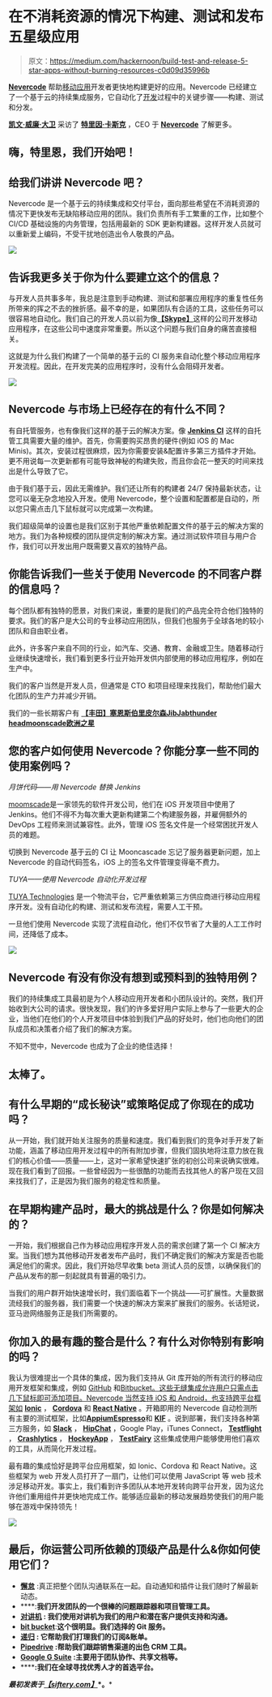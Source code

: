 # 在不消耗资源的情况下构建、测试和发布五星级应用

> 原文：<https://medium.com/hackernoon/build-test-and-release-5-star-apps-without-burning-resources-c0d09d35996b>

[**Nevercode**](https://nevercode.io/) 帮助[移动应用](https://hackernoon.com/tagged/mobile-app)开发者更快地构建更好的应用。Nevercode 已经建立了一个基于云的持续集成服务，它自动化了[开发](https://hackernoon.com/tagged/development)过程中的关键步骤——构建、测试和分发。

[**凯文·威廉·大卫**](https://medium.com/u/8ea7bd91b1a4?source=post_page-----c0d09d35996b--------------------------------) 采访了 [**特里因·卡斯克**](https://medium.com/u/78f36db423de?source=post_page-----c0d09d35996b--------------------------------) ，CEO 于 [**Nevercode**](https://siftery.com/nevercode) 了解更多。

## 嗨，特里恩，我们开始吧！

## 给我们讲讲 Nevercode 吧？

Nevercode 是一个基于云的持续集成和交付平台，面向那些希望在不消耗资源的情况下更快发布无缺陷移动应用的团队。我们负责所有手工繁重的工作，比如整个 CI/CD 基础设施的内务管理，包括用最新的 SDK 更新构建器。这样开发人员就可以重新爱上编码，不受干扰地创造出令人敬畏的产品。

![](img/ecdee677377518769007c7fb2890ac11.png)

## 告诉我更多关于你为什么要建立这个的信息？

与开发人员共事多年，我总是注意到手动构建、测试和部署应用程序的重复性任务所带来的挥之不去的挫折感。最不幸的是，如果团队有合适的工具，这些任务可以很容易地自动化。我们自己的开发人员以前为像[**【Skype】**](https://siftery.com/skype)这样的公司开发移动应用程序，在这些公司中速度非常重要。所以这个问题与我们自身的痛苦直接相关。

这就是为什么我们构建了一个简单的基于云的 CI 服务来自动化整个移动应用程序开发流程。因此，在开发完美的应用程序时，没有什么会阻碍开发者。

![](img/ed58984257ed0161fcc7db48e7e18c5b.png)

## Nevercode 与市场上已经存在的有什么不同？

有自托管服务，也有像我们这样的基于云的解决方案。像 [**Jenkins CI**](https://siftery.com/jenkins) 这样的自托管工具需要大量的维护。首先，你需要购买昂贵的硬件(例如 iOS 的 Mac Minis)。其次，安装过程很麻烦，因为你需要安装&配置许多第三方插件才开始。更不用说每一次更新都有可能导致神秘的构建失败，而且你会花一整天的时间来找出是什么导致了它。

由于我们基于云，因此无需维护。我们还让所有的构建者 24/7 保持最新状态，让您可以毫无杂念地投入开发。使用 Nevercode，整个设置和配置都是自动的，所以您只需点击几下鼠标就可以完成第一次构建。

我们超级简单的设置也是我们区别于其他严重依赖配置文件的基于云的解决方案的地方。我们为各种规模的团队提供定制的解决方案。通过测试软件项目与用户合作，我们可以开发出用户既需要又喜欢的独特产品。

## 你能告诉我们一些关于使用 Nevercode 的不同客户群的信息吗？

每个团队都有独特的愿景，对我们来说，重要的是我们的产品完全符合他们独特的要求。我们的客户是大公司的专业移动应用团队，但我们也服务于全球各地的较小团队和自由职业者。

此外，许多客户来自不同的行业，如汽车、交通、教育、金融或卫生。随着移动行业继续快速增长，我们看到更多行业开始开发供内部使用的移动应用程序，例如在生产中。

我们的客户当然是开发人员，但通常是 CTO 和项目经理来找我们，帮助他们最大化团队的生产力并减少开销。

我们的一些长期客户有 [**【丰田】**](https://siftery.com/company/toyota)[**塞恩斯伯里**](https://siftery.com/company/sainburys)[**皮尔森**](https://siftery.com/company/pearson)[**JibJab**](https://siftery.com/company/jibjab)[**thunder head**](https://siftery.com/company/thunderhead)[**moonscade**](https://siftery.com/company/mooncascade)[**欧洲之星**](https://siftery.com/company/eurostar)

## 您的客户如何使用 Nevercode？你能分享一些不同的使用案例吗？

*月饼代码——用 Nevercode 替换 Jenkins*

[moomscade](https://mooncascade.com/)是一家领先的软件开发公司，他们在 iOS 开发项目中使用了 Jenkins。他们不得不为每次重大更新构建第二个构建服务器，并雇佣额外的 DevOps 工程师来测试兼容性。此外，管理 iOS 签名文件是一个经常困扰开发人员的难题。

切换到 Nevercode 基于云的 CI 让 Mooncascade 忘记了服务器更新问题，加上 Nevercode 的自动代码签名，iOS 上的签名文件管理变得毫不费力。

*TUYA——使用 Nevercode 自动化开发过程*

[TUYA Technologies](http://www.tuyatech.com/) 是一个物流平台，它严重依赖第三方供应商进行移动应用程序开发。没有自动化的构建、测试和发布流程，需要人工干预。

一旦他们使用 Nevercode 实现了流程自动化，他们不仅节省了大量的人工工作时间，还降低了成本。

![](img/ed4bf1ad152c789b1eba05813fc397fb.png)

## Nevercode 有没有你没有想到或预料到的独特用例？

我们的持续集成工具最初是为个人移动应用开发者和小团队设计的。突然，我们开始收到大公司的请求。很快发现，我们的许多爱好用户实际上参与了一些更大的企业，当他们在他们的个人开发项目中体验到我们产品的好处时，他们也向他们的团队成员和决策者介绍了我们的解决方案。

不知不觉中，Nevercode 也成为了企业的绝佳选择！

## 太棒了。

## 有什么早期的“成长秘诀”或策略促成了你现在的成功吗？

从一开始，我们就开始关注服务的质量和速度。我们看到我们的竞争对手开发了新功能，涵盖了移动应用开发过程中的所有附加步骤，但我们固执地将注意力放在我们的核心价值——质量——上，这对一家希望快速扩张的初创公司来说确实很难。现在我们看到了回报。一些曾经因为一些很酷的功能而去找其他人的客户现在又回来找我们了，正是因为我们服务的稳定性和质量。

## 在早期构建产品时，最大的挑战是什么？你是如何解决的？

一开始，我们根据自己作为移动应用程序开发人员的需求创建了第一个 CI 解决方案。当我们想为其他移动开发者发布产品时，我们不确定我们的解决方案是否也能满足他们的需求。因此，我们开始尽早收集 beta 测试人员的反馈，以确保我们的产品从发布的那一刻起就具有普遍的吸引力。

当我们的用户群开始快速增长时，我们面临着下一个挑战——可扩展性。大量数据流经我们的服务器，我们需要一个快速的解决方案来扩展我们的服务。长话短说，亚马逊网络服务正是我们所需要的。

## 你加入的最有趣的整合是什么？有什么对你特别有影响的吗？

我认为很难提出一个具体的集成，因为我们支持从 Git 库开始的所有流行的移动应用开发框架和集成，例如 [GitHub](https://medium.com/u/8df3bf3c40ae?source=post_page-----c0d09d35996b--------------------------------) 和[Bitbucket。这些无缝集成允许用户只需点击几下鼠标即可添加项目。Nevercode 当然支持 iOS 和 Android，也支持跨平台框架如](https://siftery.com/atlassian-bitbucket) [**Ionic**](https://siftery.com/ionic) ， [**Cordova**](https://siftery.com/apache-cordova) 和 [**React Native**](https://siftery.com/react-native) 。开箱即用的 Nevercode 自动检测所有主要的测试框架，比如[**Appium**](https://siftery.com/appium)[**Espresso**](https://siftery.com/espressojs)和 [**KIF**](https://siftery.com/kif-ios) 。说到部署，我们支持各种第三方服务，如 [**Slack**](https://siftery.com/slack) ， [**HipChat**](https://siftery.com/hipchat) ，Google Play，iTunes Connect， [**Testflight**](https://siftery.com/testflight) ， [**Crashlytics**](https://siftery.com/crashlytics) ， [**HockeyApp**](https://siftery.com/hockeyapp) ， [**TestFairy**](https://siftery.com/testfairy) 这些集成使用户能够使用他们喜欢的工具，从而简化开发过程。

最有趣的集成恰好是跨平台应用框架，如 Ionic、Cordova 和 React Native。这些框架为 web 开发人员打开了一扇门，让他们可以使用 JavaScript 等 web 技术涉足移动开发。事实上，我们看到许多团队从本地开发转向跨平台开发，因为这允许他们重用组件并更快地完成工作。能够适应最新的移动发展趋势使我们的用户能够在游戏中保持领先！

![](img/150aa414783a04754eed760870c6db2b.png)

## 最后，你运营公司所依赖的顶级产品是什么&你如何使用它们？

*   [**懈怠**](https://medium.com/u/26d90a99f605?source=post_page-----c0d09d35996b--------------------------------) :真正把整个团队沟通联系在一起。自动通知和插件让我们随时了解最新动态。
*   [](https://siftery.com/atlassian-jira)****:**我们开发团队的一个很棒的问题跟踪器和项目管理工具。**
*   **[**对讲机**](https://medium.com/u/7ca8972daf76?source=post_page-----c0d09d35996b--------------------------------) **:** 我们使用对讲机为我们的用户和潜在客户提供支持和沟通。**
*   **[**bit bucket**](https://siftery.com/atlassian-bitbucket)**:**这个很明显。我们选择的 Git 服务。**
*   **[**递归**](https://medium.com/u/6c53e29710d3?source=post_page-----c0d09d35996b--------------------------------) **:** 它帮助我们打理我们的订阅&账单。**
*   **[**Pipedrive**](https://medium.com/u/d79fb25c8c80?source=post_page-----c0d09d35996b--------------------------------) :帮助我们跟踪销售渠道的出色 CRM 工具。**
*   **[**Google G Suite**](https://siftery.com/g-suite-formerly-google-apps-for-work) :主要用于团队协作、共享文档等。**
*   **[](https://medium.com/u/a6eb2f470c62?source=post_page-----c0d09d35996b--------------------------------)****:**我们在全球寻找优秀人才的首选平台。****

*****最初发表于*[*【siftery.com】*](https://siftery.com/stories/build-test-and-release-5-star-apps-without-burning-resources)*。*****